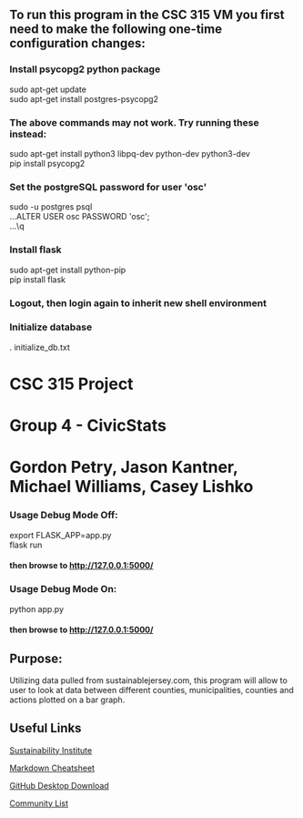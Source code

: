 ## To run this program in the CSC 315 VM you first need to make the following one-time configuration changes:
### Install psycopg2 python package
sudo apt-get update  
sudo apt-get install postgres-psycopg2
### The above commands may not work. Try running these instead:
sudo apt-get install python3 libpq-dev python-dev python3-dev  
pip install psycopg2
### Set the postgreSQL password for user 'osc'
sudo -u postgres psql  
...ALTER USER osc PASSWORD 'osc';  
...\q
### Install flask
sudo apt-get install python-pip  
pip install flask
### Logout, then login again to inherit new shell environment
### Initialize database
. initialize_db.txt

# CSC 315 Project
# Group 4 - CivicStats
# Gordon Petry, Jason Kantner, Michael Williams, Casey Lishko
### Usage Debug Mode Off:
export FLASK_APP=app.py  
flask run
#### then browse to http://127.0.0.1:5000/
### Usage Debug Mode On:
python app.py
#### then browse to http://127.0.0.1:5000/
## Purpose:
Utilizing data pulled from sustainablejersey.com, this
program will allow to user to look at data between different
counties, municipalities, counties and actions plotted on
a bar graph.

## Useful Links

[Sustainability Institute](https://si.tcnj.edu/)

[Markdown Cheatsheet](https://github.com/adam-p/markdown-here/wiki/Markdown-Cheatsheet)

[GitHub Desktop Download](https://desktop.github.com/)

[Community List](http://www.sustainablejersey.com/fileadmin/media/Homepage/Final_11_X_17_SJ_Communities_Poster.pdf)
